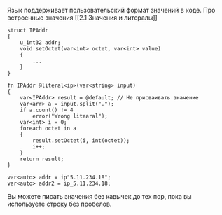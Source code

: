 Язык поддерживает пользовательский формат значений в коде.
Про встроенные значения [[2.1 Значения и литералы]]

```
struct IPAddr
{
    u_int32 addr;
    void setOctet(var<int> octet, var<int> value)
    {
        ...
    }
}

fn IPAddr @literal<ip>(var<string> input)
{
    var<IPAddr> result = @default; // Не присваивать значение
    var<arr> a = input.split(".");
    if a.count() != 4
        error("Wrong litearal");
    var<int> i = 0;
    foreach octet in a
    {
        result.setOctet(i, int(octet));
        i++;
    }
    return result;
}

var<auto> addr = ip"5.11.234.18";
var<auto> addr2 = ip_5.11.234.18;
```

Вы можете писать значения без кавычек до тех пор, пока вы используете строку без пробелов.